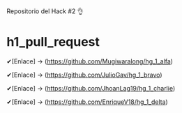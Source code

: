 Repositorio del Hack #2 👌

# h1_pull_request

✔[Enlace] -> (https://github.com/Mugiwaralong/hg_1_alfa)

✔[Enlace] -> (https://github.com/JulioGav/hg_1_bravo)

✔[Enlace] -> (https://github.com/JhoanLag19/hg_1_charlie)

✔[Enlace] -> (https://github.com/EnriqueV18/hg_1_delta)
